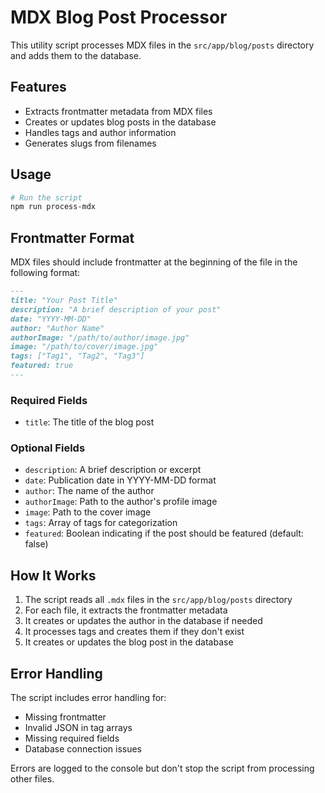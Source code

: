 # MDX Blog Post Processor

This utility script processes MDX files in the `src/app/blog/posts` directory and adds them to the database.

## Features

- Extracts frontmatter metadata from MDX files
- Creates or updates blog posts in the database
- Handles tags and author information
- Generates slugs from filenames

## Usage

```bash
# Run the script
npm run process-mdx
```

## Frontmatter Format

MDX files should include frontmatter at the beginning of the file in the following format:

```md
---
title: "Your Post Title"
description: "A brief description of your post"
date: "YYYY-MM-DD"
author: "Author Name"
authorImage: "/path/to/author/image.jpg"
image: "/path/to/cover/image.jpg"
tags: ["Tag1", "Tag2", "Tag3"]
featured: true
---
```

### Required Fields

- `title`: The title of the blog post

### Optional Fields

- `description`: A brief description or excerpt
- `date`: Publication date in YYYY-MM-DD format
- `author`: The name of the author
- `authorImage`: Path to the author's profile image
- `image`: Path to the cover image
- `tags`: Array of tags for categorization
- `featured`: Boolean indicating if the post should be featured (default: false)

## How It Works

1. The script reads all `.mdx` files in the `src/app/blog/posts` directory
2. For each file, it extracts the frontmatter metadata
3. It creates or updates the author in the database if needed
4. It processes tags and creates them if they don't exist
5. It creates or updates the blog post in the database

## Error Handling

The script includes error handling for:

- Missing frontmatter
- Invalid JSON in tag arrays
- Missing required fields
- Database connection issues

Errors are logged to the console but don't stop the script from processing other files.
